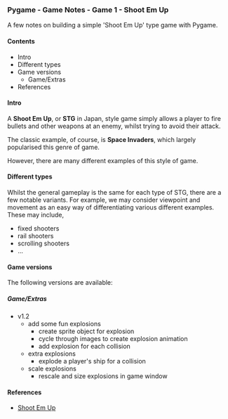### Pygame - Game Notes - Game 1 - Shoot Em Up

A few notes on building a simple 'Shoot Em Up' type game with Pygame.

#### Contents
* Intro
* Different types
* Game versions
  * Game/Extras
* References

#### Intro
A **Shoot Em Up**, or **STG** in Japan, style game simply allows a player to fire bullets and other weapons at an enemy, whilst trying to avoid their attack.

The classic example, of course, is **Space Invaders**, which largely popularised this genre of game.

However, there are many different examples of this style of game.

#### Different types
Whilst the general gameplay is the same for each type of STG, there are a few notable variants. For example, we may consider viewpoint and movement as an easy way of differentiating various different examples. These may include,

  * fixed shooters
  * rail shooters
  * scrolling shooters
  * ...

#### Game versions
The following versions are available:

##### Game/Extras
  * v1.2
    * add some fun explosions
      * create sprite object for explosion
      * cycle through images to create explosion animation
      * add explosion for each collision
    * extra explosions
      * explode a player's ship for a collision
    * scale explosions
      * rescale and size explosions in game window

#### References
* [Shoot Em Up](https://en.wikipedia.org/wiki/Shoot_'em_up)
